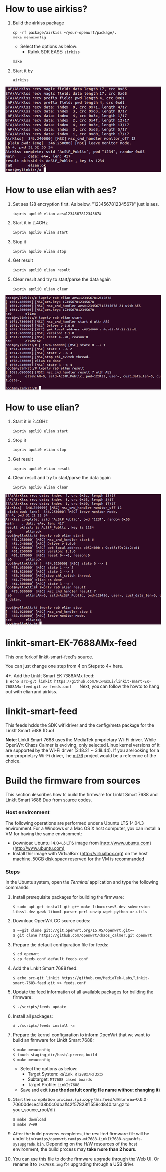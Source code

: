# How to use airkiss?
1. Build the airkiss package
    ```
    cp -rf package/airkiss ~/your-openwrt/package/.
    make menuconfig
    ```
    * Select the options as below:
        * Ralink SDK EASE: `airkiss`
    
    ```
    make
    ```
    
2. Start it by
    ```
    airkiss
    ```
![](img/RESULT_AIRKISS.png)


# How to use elian with aes?
1. Set aes 128 encryption first. As below, "1234567812345678" just is aes.
    ```
    iwpriv apcli0 elian aes=1234567812345678 
    ```

2. Start it in 2.4GHz
    ```
    iwpriv apcli0 elian start
    ```
3. Stop it
    ```
    iwpriv apcli0 elian stop
    ```

4. Get result 
    ```
    iwpriv apcli0 elian result
    ```

5. Clear result and try to start/parse the data again
    ```
    iwpriv apcli0 elian clear
    ```
    
![](img/RESULT_ELIAN_AES.png)

# How to use elian? 
1. Start it in 2.4GHz
    ```
    iwpriv apcli0 elian start
    ```

2. Stop it
    ```
    iwpriv apcli0 elian stop
    ```

3. Get result
    ```
    iwpriv apcli0 elian result
    ```

4. Clear result and try to start/parse the data again
    ```
    iwpriv apcli0 elian clear
    ```
![](img/RESULT_ELIAN.png)

# linkit-smart-EK-7688AMx-feed
This one fork of linkit-smart-feed's source.

You can just change one step from 4 on Steps to 4+ here.
 
4+. Add the LinkIt Smart EK 7688AMx feed:   
    ```
    $ echo src-git linkit https://github.com/NuxNuxLi/linkit-smart-EK-7688AMx-feed.git >> feeds.conf   
    ```
Next, you can follow the howto to hang out with elian and airkiss. 

# linkit-smart-feed
This feeds holds the SDK wifi driver and the config/meta package for the LinkIt Smart 7688 (Duo)

**Note**: LinkIt Smart 7688 uses the MediaTek proprietary Wi-Fi driver. While OpenWrt Chaos Calmer is evolving, only selected Linux kernel versions of it are supported by the Wi-Fi driver (3.18.21 ~ 3.18.44). If you are looking for a non-proprietary Wi-Fi driver, the [mt76](https://github.com/openwrt/mt76) project would be a reference of the choice.

# Build the firmware from sources

This section describes how to build the firmware for LinkIt Smart 7688 and LinkIt Smart 7688 Duo from source codes.


### Host environment
The following operations are performed under a Ubuntu LTS 14.04.3 environment. For a Windows or a Mac OS X host computer, you can install a VM for having the same environment:
* Download Ubuntu 14.04.3 LTS image from [http://www.ubuntu.com](http://www.ubuntu.com)
* Install this image with VirtualBox (http://virtualbox.org) on the host machine. 50GB disk space reserved for the VM is recommanded


### Steps
In the Ubuntu system, open the *Terminal* application and type the following commands:

1. Install prerequisite packages for building the firmware:
    ```
    $ sudo apt-get install git g++ make libncurses5-dev subversion libssl-dev gawk libxml-parser-perl unzip wget python xz-utils
    ```

2. Download OpenWrt CC source codes:
    ```
    $ ~~git clone git://git.openwrt.org/15.05/openwrt.git~~
	$ git clone https://github.com/openwrt/chaos_calmer.git openwrt
    ```
    
3. Prepare the default configuration file for feeds:
    ```
    $ cd openwrt
    $ cp feeds.conf.default feeds.conf
    ```
    
4. Add the LinkIt Smart 7688 feed:
    
    ```
    $ echo src-git linkit https://github.com/MediaTek-Labs/linkit-smart-7688-feed.git >> feeds.conf
    ```
5. Update the feed information of all available packages for building the firmware:
    
    ```
    $ ./scripts/feeds update
    ```
6. Install all packages:
    
    ```
    $ ./scripts/feeds install -a
    ```
7. Prepare the kernel configuration to inform OpenWrt that we want to build an firmware for LinkIt Smart 7688:
    
    ```
	$ make menuconfig
	$ touch staging_dir/host/.prereq-build
    $ make menuconfig
    ```
    * Select the options as below:
        * Target System: `Ralink RT288x/RT3xxx`
        * Subtarget: `MT7688 based boards`
        * Target Profile: `LinkIt7688`
    * Save and exit (**use the deafult config file name without changing it**)
8. Start the compilation process:
    (ps:copy this_feed/dl/libmraa-0.8.0-70600dece4138b0c0dbaff42f57828f1559cd840.tar.gz to your_source_root/dl) 
    ```
	$ make download
    $ make V=99
    ```
9. After the build process completes, the resulted firmware file will be under `bin/ramips/openwrt-ramips-mt7688-LinkIt7688-squashfs-sysupgrade.bin`. Depending on the H/W resources of the host environment, the build process may **take more than 2 hours**.

10. You can use this file to do the firmware upgrade through the Web UI. Or rename it to `lks7688.img` for upgrading through a USB drive.

